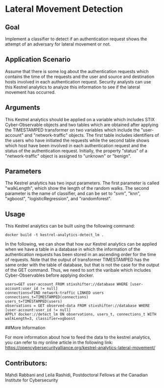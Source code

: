 # Lateral Movement Detection

## Goal

Implement a classifier to detect if an authentication request shows the attempt of an adversary for lateral movement or not.

## Application Scenario

Assume that there is some log about the authentication requests which contains the time of the requests and the user and source and destination hosts
involved in each authentication request. Security analysts can use this Kestrel analytics to analyze this information to see if the lateral movement has occurred.
  


## Arguments

This Kestrel analytics should be applied on a variable which includes STIX Cyber-Observable objects and two tables which are obtained after applying the TIMESTAMPED transformer
on two variables which include the "user-account" and "network-traffic" objects. The first table includes identifiers of the users who have initiated the requests while the second table
shows which host have been involved in each authentication request and the status of the authentication request. Initially, the property "status" of a "network-traffic" object is assigned
to "unknown" or "benign". 


## Parameters

The Kestrel analytics has two input parameters. The first parameter is called "walkLength", which show the length of the random walks. The second parameter is the name of classifier, and can be set to "svm", "knn", "xgboost", "logisticRegression", and "randomforest".


## Usage

This Kestrel analytics can be built using the following command:
```
docker build -t kestrel-analytics-detect_lm .
```
In the following, we can show that how our Kestrel analytics can be applied when we have a table in a database in which the information of the authentication requests has been stored
in an ascending order for the time of requests. Note that the output of transformer TIMESTAMPED has the same order with the table of database, but that is not the case for the output of
the GET command. Thus, we need to sort the varibale which includes Cyber-Observables before applying docker.
```
users=GET user-account FROM stixshifter://database WHERE [user-account:user_id != null]
connections=FIND network-traffic LINKED users
connections_t=TIMESTAMPED(connections)
users_t=TIMESTAMPED(users)
observations = GET observed-data FROM stixshifter://database WHERE [user-account:user_id != null]
APPLY docker://detect_lm ON observations, users_t, connections_t WITH walkLength=3, classifier=xgboost
```

##More Information

For more information about how to feed the data to the kestrel analytics, you can refer to my online article in the following link:
https://opencybersecurityalliance.org/kestrel-analytics-lateral-movement/ 

## Contributors:
Mahdi Rabbani and Leila Rashidi, Postdoctoral Fellows at the Canadian Institute for Cybersecurity
